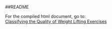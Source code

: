 ##README

For the compiled html document, go to:  
[Classifying the Quality of Weight Lifting Exercises](http://mercret.github.io/Machine-Learning-Project)

